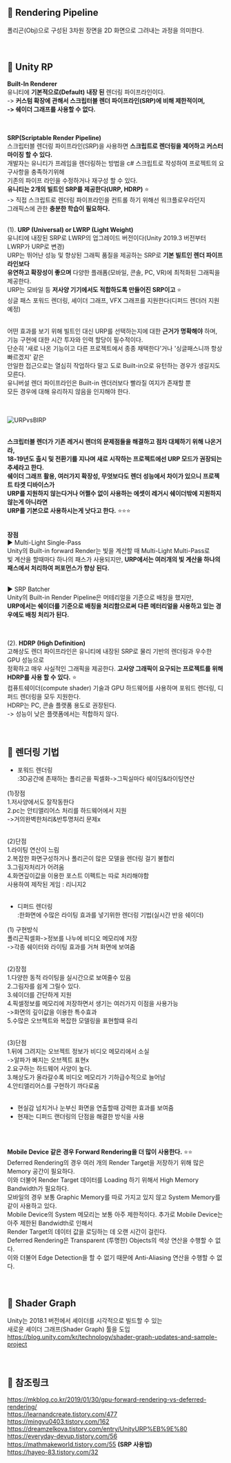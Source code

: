 ## 🔔 Rendering Pipeline
폴리곤(Obj)으로 구성된 3차원 장면을 2D 화면으로 그려내는 과정을 의미한다.<br> 
<br>
<br>

## 🔔 Unity RP
**Built-In Renderer**<br>
유니티에 **기본적으로(Default) 내장 된** 렌더링 파이프라인이다.<br>
-> **커스텀 확장에 관해서 스크립터블 렌더 파이프라인(SRP)에 비해 제한적이며,<br>
-> 쉐이더 그래프를 사용할 수 없다.**<br>
<br>
<br>

**SRP(Scriptable Render Pipeline)**<br>
스크립터블 렌더링 파이프라인(SRP)을 사용하면 **스크립트로 렌더링을 제어하고 커스터마이징 할 수 있다.**<br>
개발자는 유니티가 프레임을 렌더링하는 방법을 c# 스크립트로 작성하여 프로젝트의 요구사항을 충족하기위해<br>
기존의 파이프 라인을 수정하거나 재구성 할 수 있다.<br>
**유니티는 2개의 빌트인 SRP를 제공한다(URP, HDRP)** ⭐<br>
-> 직접 스크립트로 렌더링 파이프라인을 컨트롤 하기 위해선 워크플로우라던지<br>
그래픽스에 관한 **충분한 학습이 필요하다.**<br>
<br>

(1). **URP (Universal) or LWRP (Light Weight)**<br>
유니티에 내장된 SRP로 LWRP의 업그레이드 버전이다(Unity 2019.3 버전부터 LWRP가 URP로 변경)<br>
URP는 뛰어난 성능 및 향상된 그래픽 품질을 제공하는 SRP로 **기본 빌트인 렌더 파이프라인보다<br>
유연하고 확장성이 좋으며** 다양한 플래폼(모바일, 콘솔, PC, VR)에 최적화된 그래픽을 제공한다.<br>
URP는 모바일 등 **저사양 기기에서도 적합하도록 만들어진 SRP이고** ⭐<br>
싱글 패스 포워드 렌더링, 셰이더 그래프, VFX 그래프를 지원한다(디퍼드 렌더러 지원 예정)<br>
<br>

어떤 효과를 보기 위해 빌트인 대신 URP를 선택하는지에 대한 **근거가 명확해야** 하며,<br>
기능 구현에 대한 시간 투자와 인력 할당이 필수적이다.<br>
단순히 '새로 나온 기능이고 다른 프로젝트에서 종종 채택한다'거나 '싱글패스니까 항상 빠르겠지' 같은<br>
안일한 접근으로는 열심히 작업하다 말고 도로 Built-in으로 유턴하는 경우가 생길지도 모른다.<br>
유니버설 렌더 파이프라인은 Built-in 렌더러보다 빨라질 여지가 존재할 뿐<br>
모든 경우에 대해 유리하지 않음을 인지해야 한다.<br>
<br>
<br>

![URPvsBIRP](https://user-images.githubusercontent.com/43705434/133225193-08b7e6d3-6185-40e6-82be-833654453700.PNG)<br>
<br>

**스크립터블 렌더가 기존 레거시 렌더의 문제점들을 해결하고 점차 대체하기 위해 나온거라,<br>
18-19년도 출시 및 전환기를 지나며 새로 시작하는 프로젝트에선 URP 모드가 권장되는 추세라고 한다.<br>
쉐이더 그래프 활용, 여러가지 확장성, 무엇보다도 렌더 성능에서 차이가 있으니 프로젝트 타겟 디바이스가<br>
URP를 지원하지 않는다거나 어쩔수 없이 사용하는 에셋이 레거시 쉐이더밖에 지원하지 않는게 아니라면<br>
URP를 기본으로 사용하시는게 낫다고 한다.** ⭐⭐⭐<br>
<br>

**장점**<br>
▶ Multi-Light Single-Pass <br>
Unity의 Built-in forward Render는 빛을 계산할 때 Multi-Light Multi-Pass로<br>
빛 계산을 할때마다 하나의 패스가 사용되지만, **URP에서는 여러개의 빛 계산을 하나의<br>
패스에서 처리하여 퍼포먼스가 향상 된다.**<br>
<br>

▶ SRP Batcher<br>
Unity의 Built-in Render Pipeline은 머테리얼을 기준으로 배칭을 했지만,<br>
**URP에서는 쉐이더를 기준으로 배칭을 처리함으로써 다른 메터리얼을 사용하고 있는 경우에도 배칭 처리가 된다.**<br>
<br>
<br>

(2). **HDRP (High Definition)**<br>
고해상도 렌더 파이프라인은 유니티에 내장된 SRP로 물리 기반의 렌더링과 우수한 GPU 성능으로<br>
정확하고 매우 사실적인 그래픽을 제공한다. **고사양 그래픽이 요구되는 프로젝트를 위해 HDRP를 사용 할 수 있다.** ⭐<br>
컴퓨트쉐이더(compute shader) 기술과 GPU 하드웨어를 사용하며 포워드 렌더링, 디퍼드 렌더링을 모두 지원한다.<br>
HDRP는 PC, 콘솔 플랫폼 용도로 권장된다.<br>
-> 성능이 낮은 플랫폼에서는 적합하지 않다.<br>
<br>
<br>

## 🔔 렌더링 기법

* 포워드 렌더링<br>
:3D공간에 존재하는 폴리곤을 픽셀화->그픽실마다 쉐이딩&라이팅연산<br>

(1)장점<br>
1.저사양에서도 잘작동한다<br>
2.pc는 안티앨리어스 처리를 하드웨어에서 지원<br>
->거의완벽한처리&반투명처리 문제x<br>
<br>

(2)단점<br>
1.라이팅 연산이 느림<br>
2.복잡한 화면구성하거나 폴리곤이 많은 모델을 렌더링 걸기 불합리<br>
3.그림자처리가 어려움<br>
4.화면깊이값을 이용한 포스트 이펙트는 따로 처리해야함<br>
사용하여 제작된 게임 : 리니지2<br>
<br>

* 디퍼드 렌더링<br>
:한화면에 수많은 라이팅 효과를 넣기위한 렌더링 기법(실시간 반응 쉐이더)<br>

(1) 구현방식<br>
폴리곤픽셀화->정보를 나누에 비디오 메모리에 저장<br>
->각종 쉐이터와 라이팅 효과를 거쳐 화면에 보여줌<br>
<br>

(2)장점<br>
1.다양한 동적 라이팅을 실시간으로 보여줄수 있음<br>
2.그림자를 쉽게 그릴수 있다.<br>
3.쉐이더를 간단하게 지원<br>
4.픽셀정보를 메모리에 저장하면서 생기는 여러가지 이점을 사용가능<br>
->화면의 깊이값을 이용한 특수효과<br>
5.수많은 오브젝트와 복잡한 모델링을 표현할떄 유리<br>
<br>

(3)단점<br>
1.뒤에 그려지는 오브젝트 정보가 비디오 메모리에서 소실<br>
->알파가 빠지는 오브젝트 표현x<br>
2.요구하는 하드웨어 사양이 높다.<br>
3.해상도가 올라갈수록 비디오 메모리가 기하급수적으로 늘어남<br>
4.안티앨리어스를 구현하기 까다로움<br>
<br>

* 현실감 넘치거나 눈부신 화면을 연출할때 강력한 효과를 보여줌<br>
* 현재는 디퍼드 랜더링의 단점을 해결한 방식을 사용<br>
<br>
<br>

**Mobile Device 같은 경우 Forward Rendering을 더 많이 사용한다.** ⭐⭐<br>
Deferred Rendering의 경우 여러 개의 Render Target을 저장하기 위해 많은 Memory 공간이 필요하다.<br>
이와 더불어 Render Target 데이터를 Loading 하기 위해서 High Memory Bandwidth가 필요하다.<br>
모바일의 경우 보통 Graphic Memory를 따로 가지고 있지 않고 System Memory를 같이 사용하고 있다.<br>
Mobile Device의 System 메모리는 보통 아주 제한적이다. 추가로 Mobile Device는 아주 제한된 Bandwidth로 인해서<br>
Render Target의 데이터 값을 로딩하는 데 오랜 시간이 걸린다.<br>
Deferred Rendering은 Transparent (투명한) Objects의 색상 연산을 수행할 수 없다.<br>
이와 더불어 Edge Detection을 할 수 없기 때문에 Anti-Aliasing 연산을 수행할 수 없다.<br>
<br> 
<br>

## 🔔 Shader Graph
Unity는 2018.1 버전에서 셰이더를 시각적으로 빌드할 수 있는<br>
새로운 셰이더 그래프(Shader Graph) 툴을 도입<br>
https://blog.unity.com/kr/technology/shader-graph-updates-and-sample-project <br>
<br>
<br>

## 🔔 참조링크
https://mkblog.co.kr/2019/01/30/gpu-forward-rendering-vs-deferred-rendering/ <br>
https://learnandcreate.tistory.com/477 <br>
https://mingyu0403.tistory.com/162 <br>
https://dreamzelkova.tistory.com/entry/UnityURP%EB%9E%80 <br>
https://everyday-devup.tistory.com/56 <br>
https://mathmakeworld.tistory.com/55 **(SRP 사용법)** <br>
https://hayeo-83.tistory.com/32 <br>
